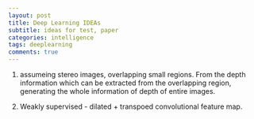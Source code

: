 ```yaml
---
layout: post
title: Deep Learning IDEAs
subtitle: ideas for test, paper
categories: intelligence
tags: deeplearning
comments: true
---
```


1. assumeing stereo images, overlapping small regions. 
From the depth information which can be extracted from the overlapping region, generating the whole information of depth of entire images.

2. Weakly supervised - dilated + transpoed convolutional feature map.
